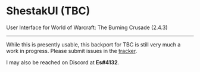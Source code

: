 # ShestakUI (TBC)
User Interface for World of Warcraft: The Burning Crusade (2.4.3)
- - -
While this is presently usable, this backport for TBC is still very much a work in progress. Please submit issues in the [tracker](https://github.com/EsWoW/ShestakUI/issues).

I may also be reached on Discord at **Es#4132**.
